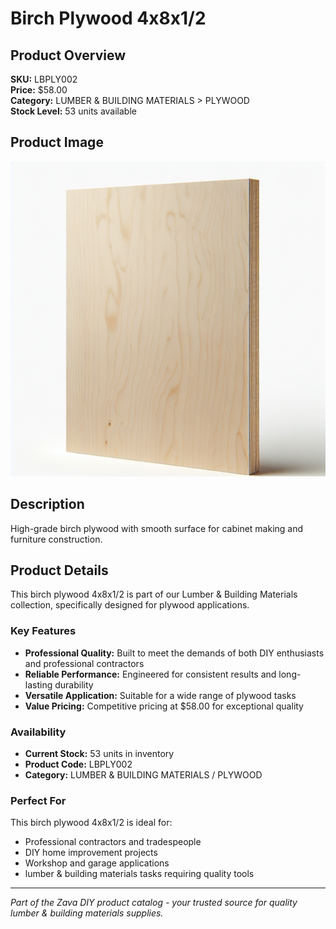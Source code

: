 # Birch Plywood 4x8x1/2

## Product Overview

**SKU:** LBPLY002  
**Price:** $58.00  
**Category:** LUMBER & BUILDING MATERIALS > PLYWOOD  
**Stock Level:** 53 units available  

## Product Image

![Birch Plywood 4x8x1/2](https://raw.githubusercontent.com/microsoft/ai-tour-26-zava-diy-dataset-plus-mcp/refs/heads/main/images/lumber_%26_building_materials_plywood_birch_plywood_4x8x12_20250620_202216.png)

## Description

High-grade birch plywood with smooth surface for cabinet making and furniture construction.

## Product Details

This birch plywood 4x8x1/2 is part of our Lumber & Building Materials collection, specifically designed for plywood applications. 

### Key Features

- **Professional Quality:** Built to meet the demands of both DIY enthusiasts and professional contractors
- **Reliable Performance:** Engineered for consistent results and long-lasting durability
- **Versatile Application:** Suitable for a wide range of plywood tasks
- **Value Pricing:** Competitive pricing at $58.00 for exceptional quality

### Availability

- **Current Stock:** 53 units in inventory
- **Product Code:** LBPLY002
- **Category:** LUMBER & BUILDING MATERIALS / PLYWOOD

### Perfect For

This birch plywood 4x8x1/2 is ideal for:
- Professional contractors and tradespeople
- DIY home improvement projects  
- Workshop and garage applications
- lumber & building materials tasks requiring quality tools

---

*Part of the Zava DIY product catalog - your trusted source for quality lumber & building materials supplies.*
